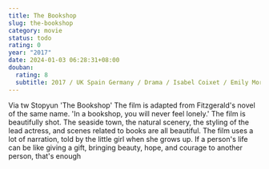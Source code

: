 ```yaml
---
title: The Bookshop
slug: the-bookshop
category: movie
status: todo
rating: 0
year: "2017"
date: 2024-01-03 06:28:31+08:00
douban:
  rating: 8
  subtitle: 2017 / UK Spain Germany / Drama / Isabel Coixet / Emily Mortimer Bill Nighy
---
```


Via tw Stopyun 'The Bookshop' The film is adapted from Fitzgerald's novel of the same name. 'In a bookshop, you will never feel lonely.' The film is beautifully shot. The seaside town, the natural scenery, the styling of the lead actress, and scenes related to books are all beautiful. The film uses a lot of narration, told by the little girl when she grows up. If a person's life can be like giving a gift, bringing beauty, hope, and courage to another person, that's enough
